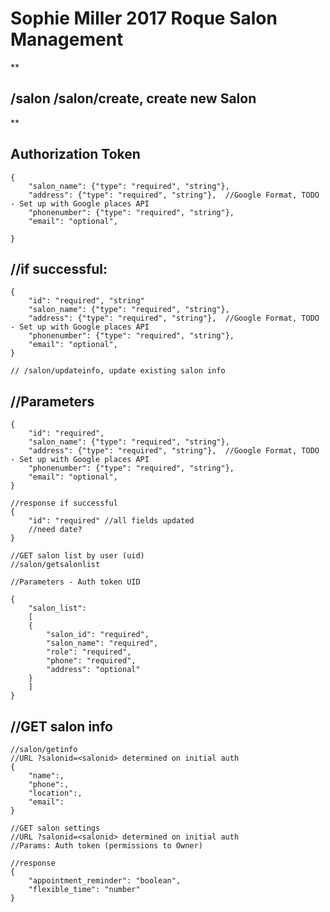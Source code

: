 # Sophie Miller 2017 Roque Salon Management


**

## /salon /salon/create, create new Salon

** 

## Authorization Token

    
    {
    	"salon_name": {"type": "required", "string"},
    	"address": {"type": "required", "string"},  //Google Format, TODO - Set up with Google places API 
    	"phonenumber": {"type": "required", "string"},
    	"email": "optional",
    	
    }
    

## //if successful:

    
    {
    	"id": "required", "string"
    	"salon_name": {"type": "required", "string"},
    	"address": {"type": "required", "string"},  //Google Format, TODO - Set up with Google places API 
    	"phonenumber": {"type": "required", "string"},
    	"email": "optional",	
    }
    
    // /salon/updateinfo, update existing salon info
    

## //Parameters

    {
    	"id": "required",
    	"salon_name": {"type": "required", "string"},
    	"address": {"type": "required", "string"},  //Google Format, TODO - Set up with Google places API 
    	"phonenumber": {"type": "required", "string"},
    	"email": "optional",
    }
    
    //response if successful
    {
    	"id": "required" //all fields updated
    	//need date?
    }
    
    //GET salon list by user (uid)
    //salon/getsalonlist
    
    //Parameters - Auth token UID
    
    {
    	"salon_list":
    	[
    	{
    		"salon_id": "required",
    		"salon_name": "required",
    		"role": "required",
    		"phone": "required",
    		"address": "optional"
    	}
    	]
    }
    

## //GET salon info

    
    //salon/getinfo
    //URL ?salonid=<salonid> determined on initial auth
    {
    	"name":,
    	"phone":,
    	"location":,
    	"email":
    }
    
    //GET salon settings
    //URL ?salonid=<salonid> determined on initial auth
    //Params: Auth token (permissions to Owner)
    
    //response
    {
    	"appointment_reminder": "boolean",
    	"flexible_time": "number"
    }
    

<!--stackedit_data:
eyJoaXN0b3J5IjpbOTkwODE0NTY3XX0=
-->
